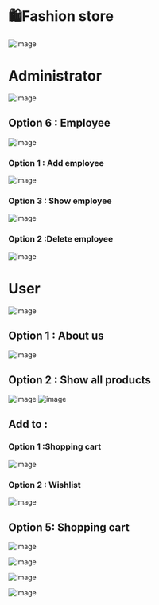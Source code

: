 <h1>🛍️Fashion store</h1> 

![image](https://github.com/PoussyAyman/FashionStore/assets/112729185/3700c2b2-9cb7-4209-821b-c2d0f746a311)

<h1>Administrator</h1> 

![image](https://github.com/PoussyAyman/FashionStore/assets/112729185/88ad134d-4c28-4c55-ad4d-4ad20bd3d63b)
<h2>Option 6 : Employee </h2>

![image](https://github.com/PoussyAyman/FashionStore/assets/112729185/5021ef62-fe8d-4e8e-b894-b9e549075651)
<h3>Option 1 : Add employee </h3>

![image](https://github.com/PoussyAyman/FashionStore/assets/112729185/f9121710-32ae-4642-af0a-307e0784c9f9)
<h3>Option 3 : Show employee </h3>

![image](https://github.com/PoussyAyman/FashionStore/assets/112729185/b0c5bc74-d55c-46cb-bca4-34e2ebcffa0b)
<h3>Option 2 :Delete employee </h3>

![image](https://github.com/PoussyAyman/FashionStore/assets/112729185/e59be462-9759-45a0-9eb6-d4f27a91a509)

<h1>User</h1>

![image](https://github.com/PoussyAyman/FashionStore/assets/112729185/376430f5-927d-4531-8e2d-35e4771c9e87)

<h2>Option 1 : About us </h2>

![image](https://github.com/PoussyAyman/FashionStore/assets/112729185/839b1750-316a-4b9b-9ef7-322f844a9cc5)

<h2>Option 2 : Show all products</h2>

![image](https://github.com/PoussyAyman/FashionStore/assets/112729185/d8dc925c-b24e-4690-b407-88d78e326bfd)
![image](https://github.com/PoussyAyman/FashionStore/assets/112729185/f35cc68d-a9fc-4177-ba47-508b2b1d087a)
<H2>Add to :</H2>

<H3>Option 1 :Shopping cart </H3>

![image](https://github.com/PoussyAyman/FashionStore/assets/112729185/64d7eec8-5b95-49ff-aa4b-e33ea8bf5f12)

<H3>Option 2 : Wishlist </H3>

![image](https://github.com/PoussyAyman/FashionStore/assets/112729185/614727a4-9431-4e90-b0d9-0daeef9b87b6)

<h2>Option 5: Shopping cart </h2>

![image](https://github.com/PoussyAyman/FashionStore/assets/112729185/4fe1f6c6-0077-4a17-afb5-42279d54e807)

![image](https://github.com/PoussyAyman/FashionStore/assets/112729185/6fb9a296-9855-4316-8797-405fc3eae8ec)

![image](https://github.com/PoussyAyman/FashionStore/assets/112729185/36b08bc7-86b5-4f98-8ec1-8a5ffaeef10c)

![image](https://github.com/PoussyAyman/FashionStore/assets/112729185/a7cf90eb-223f-4feb-a5e6-d817d7896e1d)
